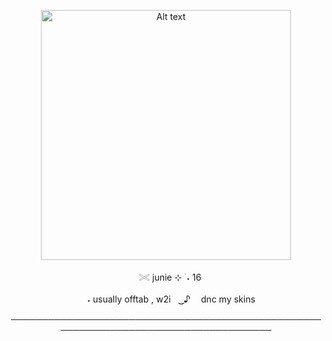 

<p align="center"> <img src="https://github.com/giannahundy-crypto/giannahundy-crypto/blob/c7fffea34023739b25428a0c3a6cc9e833f9768a/coloredtexture.png" alt="Alt text" width="400"/> 

<p align="center">ㅤ𓏵 junie ⊹ ࣪ ˖  16

<p align="center">ㅤ ˖ usually offtab , w2iㅤ ͜͜ ♪ ㅤdnc my skins


  
<p align="center"> ────────────────────────────────────────────────────────────────────────────────────
